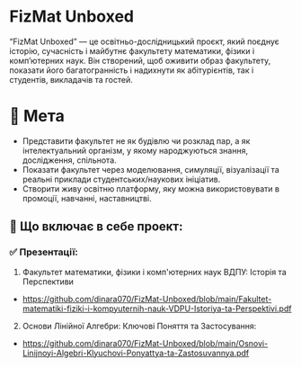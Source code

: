 # FizMat Unboxed
“FizMat Unboxed” — це освітньо-дослідницький проєкт, який поєднує історію, сучасність і майбутнє факультету математики, фізики і комп’ютерних наук. Він створений, щоб оживити образ факультету, показати його багатогранність і надихнути як абітурієнтів, так і студентів, викладачів та гостей.

# 🎯 Мета
- Представити факультет не як будівлю чи розклад пар, а як інтелектуальний організм, у якому народжуються знання, дослідження, спільнота.
- Показати факультет через моделювання, симуляції, візуалізації та реальні приклади студентських/наукових ініціатив.
- Створити живу освітню платформу, яку можна використовувати в промоції, навчанні, наставництві.

## 🧪 Що включає в себе проект:
### ✅ Презентації:
1. Факультет математики, фізики і комп'ютерних наук ВДПУ: Історія та Перспективи
- https://github.com/dinara070/FizMat-Unboxed/blob/main/Fakultet-matematiki-fiziki-i-kompyuternih-nauk-VDPU-Istoriya-ta-Perspektivi.pdf
2. Основи Лінійної Алгебри: Ключові Поняття та Застосування:
- https://github.com/dinara070/FizMat-Unboxed/blob/main/Osnovi-Linijnoyi-Algebri-Klyuchovi-Ponyattya-ta-Zastosuvannya.pdf
